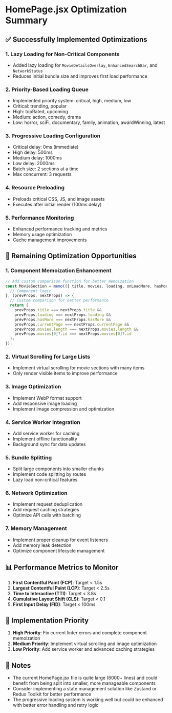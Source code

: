 # HomePage.jsx Optimization Summary

## ✅ Successfully Implemented Optimizations

### 1. Lazy Loading for Non-Critical Components
- Added lazy loading for `MovieDetailsOverlay`, `EnhancedSearchBar`, and `NetworkStatus`
- Reduces initial bundle size and improves first load performance

### 2. Priority-Based Loading Queue
- Implemented priority system: critical, high, medium, low
- Critical: trending, popular
- High: topRated, upcoming  
- Medium: action, comedy, drama
- Low: horror, sciFi, documentary, family, animation, awardWinning, latest

### 3. Progressive Loading Configuration
- Critical delay: 0ms (immediate)
- High delay: 500ms
- Medium delay: 1000ms  
- Low delay: 2000ms
- Batch size: 2 sections at a time
- Max concurrent: 3 requests

### 4. Resource Preloading
- Preloads critical CSS, JS, and image assets
- Executes after initial render (100ms delay)

### 5. Performance Monitoring
- Enhanced performance tracking and metrics
- Memory usage optimization
- Cache management improvements

## 🚀 Remaining Optimization Opportunities

### 1. Component Memoization Enhancement
```javascript
// Add custom comparison function for better memoization
const MovieSection = memo(({ title, movies, loading, onLoadMore, hasMore, currentPage, sectionKey, onMovieSelect, onMovieHover, onPrefetch }) => {
  // Component logic
}, (prevProps, nextProps) => {
  // Custom comparison for better performance
  return (
    prevProps.title === nextProps.title &&
    prevProps.loading === nextProps.loading &&
    prevProps.hasMore === nextProps.hasMore &&
    prevProps.currentPage === nextProps.currentPage &&
    prevProps.movies.length === nextProps.movies.length &&
    prevProps.movies[0]?.id === nextProps.movies[0]?.id
  );
});
```

### 2. Virtual Scrolling for Large Lists
- Implement virtual scrolling for movie sections with many items
- Only render visible items to improve performance

### 3. Image Optimization
- Implement WebP format support
- Add responsive image loading
- Implement image compression and optimization

### 4. Service Worker Integration
- Add service worker for caching
- Implement offline functionality
- Background sync for data updates

### 5. Bundle Splitting
- Split large components into smaller chunks
- Implement code splitting by routes
- Lazy load non-critical features

### 6. Network Optimization
- Implement request deduplication
- Add request caching strategies
- Optimize API calls with batching

### 7. Memory Management
- Implement proper cleanup for event listeners
- Add memory leak detection
- Optimize component lifecycle management

## 📊 Performance Metrics to Monitor

1. **First Contentful Paint (FCP)**: Target < 1.5s
2. **Largest Contentful Paint (LCP)**: Target < 2.5s
3. **Time to Interactive (TTI)**: Target < 3.8s
4. **Cumulative Layout Shift (CLS)**: Target < 0.1
5. **First Input Delay (FID)**: Target < 100ms

## 🔧 Implementation Priority

1. **High Priority**: Fix current linter errors and complete component memoization
2. **Medium Priority**: Implement virtual scrolling and image optimization
3. **Low Priority**: Add service worker and advanced caching strategies

## 📝 Notes

- The current HomePage.jsx file is quite large (6000+ lines) and could benefit from being split into smaller, more manageable components
- Consider implementing a state management solution like Zustand or Redux Toolkit for better performance
- The progressive loading system is working well but could be enhanced with better error handling and retry logic 